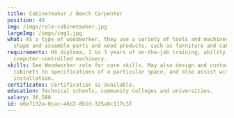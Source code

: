 ```yaml
---
title: Cabinetmaker / Bench Carpenter
position: 40
img: /imgs/role-cabinetmaker.jpg
largeImg: /imgs/img1.jpg
what: As a type of woodworker, they use a variety of tools and machines to cut,
  shape and assemble parts and wood products, such as furniture and cabinets.
requirements: HS diploma, 1 to 3 years of on-the-job training, ability to use
  computer-controlled machinery.
skills: See Woodworker role for core skills. May also design and customize
  cabinets to specifications of a particular space, and also assist with
  installation.
certificates: Certification is available.
education: Technical schools, community colleges and universities.
salary: 36,580
id: d6e7132a-0cac-46d2-8b1d-325a8c117c3f
---
```

